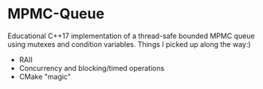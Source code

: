# MPMC-Queue
Educational C++17 implementation of a thread-safe bounded MPMC queue using mutexes and condition variables. 
Things I picked up along the way:)
- RAII
- Concurrency and blocking/timed operations
- CMake "magic"
